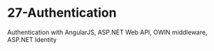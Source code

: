 # 27-Authentication
Authentication with  AngularJS,  ASP.NET Web API, OWIN middleware, ASP.NET Identity
